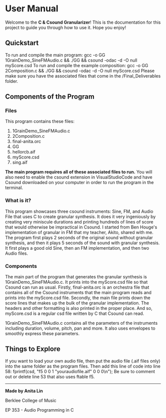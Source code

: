 # User Manual
Welcome to the **C & Csound Granularizer**! This is the documentation for this project to guide you through how to use it. Hope you enjoy!

## Quickstart
To run and compile the main program: gcc -o GG 1GrainDemo_SineFMAudio.c && ./GG && csound -odac -d -O null myScore.csd
To run and compile the example composition: gcc -o GG 2Composition.c && ./GG && csound -odac -d -O null myScore.csd
Please make sure you have the associated files that come in the /Final_Deliverables folder.

## Components of the Program
### Files
This program contains these files:
1. 1GrainDemo_SineFMAudio.c
2. 2Composition.c
3. final-anita.orc
4. GG
5. hellorcb.aif
6. myScore.csd
7. sing.aif

**The main program requires all of these associated files to run.**
You will also need to enable the csound extension in VisualStudioCode and have Csound downloaded on your computer in order to run the program in the terminal.

### What is it?
This program showcases three csound instruments: Sine, FM, and Audio File that uses C to create granular synthesis. It does it very ingeniously by creating very miniscule durations and printing hundreds of lines of score that would otherwise be impractical in Csound. I started from Ben Houge's implementation of granular in FM that my teacher, Akito, shared with me. The program first plays 2 seconds of the original sound without granular synthesis, and then it plays 5 seconds of the sound with granular synthesis. It first plays a good old Sine, then an FM implementation, and then two Audio files. 

### Components
The main part of the program that generates the granular synthesis is 1GrainDemo_SineFMAudio.c. It prints into the myScore.csd file so that Csound can run as usual. Firstly, final-anita.orc is an orchestra file that contains all of the Csound instruments that the main program reads and prints into the myScore.csd file. Secondly, the main file prints down the score lines that makes up the bulk of the granular implementation. The headers and other formatting is also printed in the proper place. And so, myScore.csd is a regular csd file written by C that Csound can read. 

1GrainDemo_SineFMAudio.c contains all the parameters of the instruments including duration, volume, pitch, pan and more. It also uses envelopes to smoothly express these parameters. 

## Things to Explore
If you want to load your own audio file, then put the audio file (.aif files only) into the same folder as the program files. Then add this line of code into line 58: 
fprintf(csd, "f5 0 0 1 \"youraudiofile.aif\" 0 0 0\n");
Be sure to comment out or delete line 53 that also uses ftable f5.

---
**Made by Anita Lin**

Berklee College of Music

EP 353 - Audio Programming in C